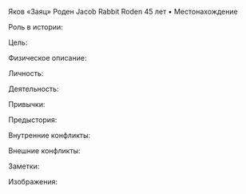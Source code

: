 Яков «Заяц» Роден
Jacob Rabbit Roden
45 лет • Местонахождение

Роль в истории:


Цель:


Физическое описание:


Личность:


Деятельность:


Привычки:


Предыстория:


Внутренние конфликты:


Внешние конфликты:


Заметки:


Изображения:
